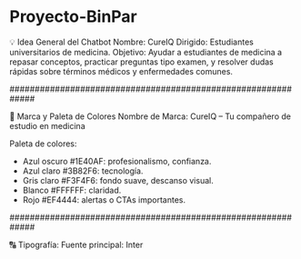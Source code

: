 # Proyecto-BinPar

💡 Idea General del Chatbot
Nombre: CureIQ
Dirigido: Estudiantes universitarios de medicina.
Objetivo: Ayudar a estudiantes de medicina a repasar conceptos, practicar preguntas tipo examen, y resolver dudas rápidas sobre términos médicos y enfermedades comunes.

#############################################################

🎨 Marca y Paleta de Colores
Nombre de Marca: CureIQ – Tu compañero de estudio en medicina

Paleta de colores:

- Azul oscuro #1E40AF: profesionalismo, confianza.
- Azul claro #3B82F6: tecnología.
- Gris claro #F3F4F6: fondo suave, descanso visual.
- Blanco #FFFFFF: claridad.
- Rojo #EF4444: alertas o CTAs importantes.

#############################################################

🔠 Tipografía:
Fuente principal: Inter